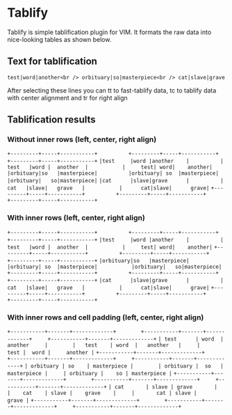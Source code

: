 Tablify
=======

Tablify is simple tablification plugin for VIM. It formats the raw data into nice-looking tables as shown below.

Text for tablification
----------------------

`test|word|another<br />
orbituary|so|masterpiece<br />
cat|slave|grave`

After selecting these lines you can <Leader>tt to fast-tablify data, <Leader>tc to tablify data with center alignment and <Leader>tr for right align

Tablification results
---------------------

### Without inner rows (left, center, right align)
`+---------+-----+-----------+			+---------+-----+-----------+			+---------+-----+-----------+`
`|test     |word |another    |			|  test   |word |  another  |			|     test| word|    another|`
`|orbituary|so   |masterpiece|			|orbituary| so  |masterpiece|			|orbituary|   so|masterpiece|`
`|cat      |slave|grave      |			|   cat   |slave|   grave   |			|      cat|slave|      grave|`
`+---------+-----+-----------+			+---------+-----+-----------+			+---------+-----+-----------+`

### With inner rows (left, center, right align)
`+---------+-----+-----------+			+---------+-----+-----------+			+---------+-----+-----------+`
`|test     |word |another    |			|  test   |word |  another  |			|     test| word|    another|`
`+---------+-----+-----------+			+---------+-----+-----------+			+---------+-----+-----------+`
`|orbituary|so   |masterpiece|			|orbituary| so  |masterpiece|			|orbituary|   so|masterpiece|`
`+---------+-----+-----------+			+---------+-----+-----------+			+---------+-----+-----------+`
`|cat      |slave|grave      |			|   cat   |slave|   grave   |			|      cat|slave|      grave|`
`+---------+-----+-----------+			+---------+-----+-----------+			+---------+-----+-----------+`

### With inner rows and cell padding (left, center, right align)
`+-----------+-------+-------------+		+-----------+-------+-------------+		+-----------+-------+-------------+`
`| test      | word  | another     |		|   test    | word  |   another   |		|      test |  word |     another |`
`+-----------+-------+-------------+		+-----------+-------+-------------+		+-----------+-------+-------------+`
`| orbituary | so    | masterpiece |		| orbituary |  so   | masterpiece |		| orbituary |    so | masterpiece |`
`+-----------+-------+-------------+		+-----------+-------+-------------+		+-----------+-------+-------------+`
`| cat       | slave | grave       |		|    cat    | slave |    grave    |		|       cat | slave |       grave |`
`+-----------+-------+-------------+		+-----------+-------+-------------+		+-----------+-------+-------------+`

